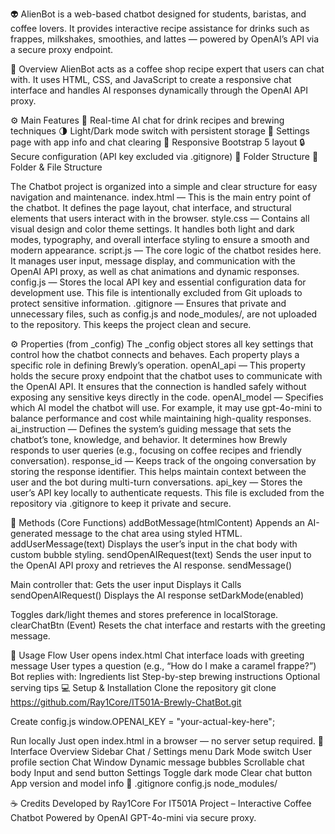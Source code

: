 👽 
AlienBot is a web-based chatbot designed for students, baristas, and coffee lovers.
It provides interactive recipe assistance for drinks such as frappes, milkshakes, smoothies, and lattes — powered by OpenAI’s API via a secure proxy endpoint.

🧠 Overview
AlienBot acts as a coffee shop recipe expert that users can chat with.
It uses HTML, CSS, and JavaScript to create a responsive chat interface and handles AI responses dynamically through the OpenAI API proxy.

⚙️ Main Features
💬 Real-time AI chat for drink recipes and brewing techniques
🌗 Light/Dark mode switch with persistent storage
🧾 Settings page with app info and chat clearing
📱 Responsive Bootstrap 5 layout
🔒 Secure configuration (API key excluded via .gitignore)
🧩 Folder Structure
🧩 Folder & File Structure

The Chatbot project is organized into a simple and clear structure for easy navigation and maintenance.
index.html — This is the main entry point of the chatbot. It defines the page layout, chat interface, and structural elements that users interact with in the browser.
style.css — Contains all visual design and color theme settings. It handles both light and dark modes, typography, and overall interface styling to ensure a smooth and modern appearance.
script.js — The core logic of the chatbot resides here. It manages user input, message display, and communication with the OpenAI API proxy, as well as chat animations and dynamic responses.
config.js — Stores the local API key and essential configuration data for development use. This file is intentionally excluded from Git uploads to protect sensitive information.
.gitignore — Ensures that private and unnecessary files, such as config.js and node_modules/, are not uploaded to the repository. This keeps the project clean and secure.

⚙️ Properties (from _config)
The _config object stores all key settings that control how the chatbot connects and behaves. Each property plays a specific role in defining Brewly’s operation.
openAI_api — This property holds the secure proxy endpoint that the chatbot uses to communicate with the OpenAI API. It ensures that the connection is handled safely without exposing any sensitive keys directly in the code.
openAI_model — Specifies which AI model the chatbot will use. For example, it may use gpt-4o-mini to balance performance and cost while maintaining high-quality responses.
ai_instruction — Defines the system’s guiding message that sets the chatbot’s tone, knowledge, and behavior. It determines how Brewly responds to user queries (e.g., focusing on coffee recipes and friendly conversation).
response_id — Keeps track of the ongoing conversation by storing the response identifier. This helps maintain context between the user and the bot during multi-turn conversations.
api_key — Stores the user’s API key locally to authenticate requests. This file is excluded from the repository via .gitignore to keep it private and secure.

🧠 Methods (Core Functions)
addBotMessage(htmlContent)
Appends an AI-generated message to the chat area using styled HTML.
addUserMessage(text)
Displays the user’s input in the chat body with custom bubble styling.
sendOpenAIRequest(text)
Sends the user input to the OpenAI API proxy and retrieves the AI response.
sendMessage()

Main controller that:
Gets the user input
Displays it
Calls sendOpenAIRequest()
Displays the AI response
setDarkMode(enabled)

Toggles dark/light themes and stores preference in localStorage.
clearChatBtn (Event)
Resets the chat interface and restarts with the greeting message.

🧩 Usage Flow
User opens index.html
Chat interface loads with greeting message
User types a question (e.g., “How do I make a caramel frappe?”)
Bot replies with:
Ingredients list
Step-by-step brewing instructions
Optional serving tips
💻 Setup & Installation
Clone the repository
git clone https://github.com/Ray1Core/IT501A-Brewly-ChatBot.git

Create config.js
window.OPENAI_KEY = "your-actual-key-here";

Run locally
Just open index.html in a browser — no server setup required.
🎨 Interface Overview
Sidebar
Chat / Settings menu
Dark Mode switch
User profile section
Chat Window
Dynamic message bubbles
Scrollable chat body
Input and send button
Settings
Toggle dark mode
Clear chat button
App version and model info
🧾 .gitignore
config.js
node_modules/

☕ Credits
Developed by Ray1Core
For IT501A Project – Interactive Coffee Chatbot
Powered by OpenAI GPT-4o-mini via secure proxy.

